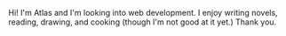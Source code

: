 Hi! I'm Atlas and I'm looking into web development. I enjoy writing novels, reading, drawing, and cooking (though I'm not good at it yet.) Thank you.
